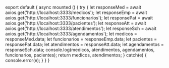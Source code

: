 export default {
    async mounted () {
    try {
        let responseMed = await axios.get('http://localhost:3333/medicos');
        let responseEmp = await axios.get('http://localhost:3333/funcionarios');
        let responsePat = await axios.get('http://localhost:3333/pacientes');
        let responseAtt = await axios.get('http://localhost:3333/atendimentos');
        let responseSch = await axios.get('http://localhost:3333/agendamentos');
        let medicos = responseMed.data;
        let funcionarios = responseEmp.data;
        let pacientes = responsePat.data;
        let atendimentos = responseAtt.data;
        let agendamentos = responseSch.data;
        console.log(medicos, atendimentos, agendamentos, funcionarios, pacientes);
        return medicos, atendimentos;
        } catch(e) {
        console.error(e);
        }
    }
}